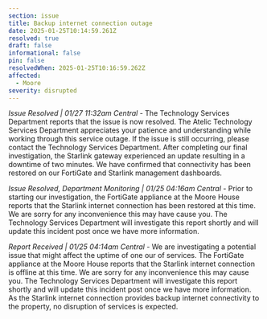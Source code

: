 ```yaml
---
section: issue
title: Backup internet connection outage
date: 2025-01-25T10:14:59.261Z
resolved: true
draft: false
informational: false
pin: false
resolvedWhen: 2025-01-25T10:16:59.262Z
affected:
  - Moore
severity: disrupted
---
```

*Issue Resolved | 01/27 11:32am Central* - The Technology Services Department reports that the issue is now resolved. The Atelic Technology Services Department appreciates your patience and understanding while working through this service outage. If the issue is still occurring, please contact the Technology Services Department. After completing our final investigation, the Starlink gateway experienced an update resulting in a downtime of two minutes. We have confirmed that connectivity has been restored on our FortiGate and Starlink management dashboards.

*Issue Resolved, Department Monitoring | 01/25 04:16am Central* - Prior to starting our investigation, the FortiGate appliance at the Moore House reports that the Starlink internet connection has been restored at this time. We are sorry for any inconvenience this may have cause you. The Technology Services Department will investigate this report shortly and will update this incident post once we have more information.

*Report Received | 01/25 04:14am Central* - We are investigating a potential issue that might affect the uptime of one our of services. The FortiGate appliance at the Moore House reports that the Starlink internet connection is offline at this time. We are sorry for any inconvenience this may cause you. The Technology Services Department will investigate this report shortly and will update this incident post once we have more information. As the Starlink internet  connection provides backup internet connectivity to the property, no disruption of services is expected.